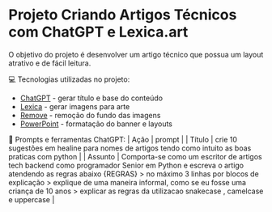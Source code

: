 # Projeto Criando Artigos Técnicos com ChatGPT e Lexica.art
O objetivo do projeto é desenvolver um artigo técnico que possua um layout atrativo e de fácil leitura.

💻 Tecnologias utilizadas no projeto:
 - [ChatGPT](https://chat.openai.com/) - gerar título e base do conteúdo
 - [Lexica](https://lexica.art/) - gerar imagens para arte
 - [Remove](https://www.remove.bg/) - remoção do fundo das imagens
 - [PowerPoint](https://www.microsoft.com/en/microsoft-365/powerpoint) - formatação do banner e layouts

📰 Prompts e ferramentas
 ChatGPT:
 | Ação | prompt |
| Título | crie 10 sugestões em healine para nomes de artigos tendo como intuito as boas praticas com python |
| Assunto | Comporta-se como um escritor de artigos tech backend como programador Senior em Python e escreva o artigo atendendo as regras abaixo {REGRAS} > no máximo 3 linhas por blocos de explicação > explique de uma maneira informal, como se eu fosse uma criança de 10 anos > explicar as regras da utilizacao snakecase , camelcase e uppercase |
